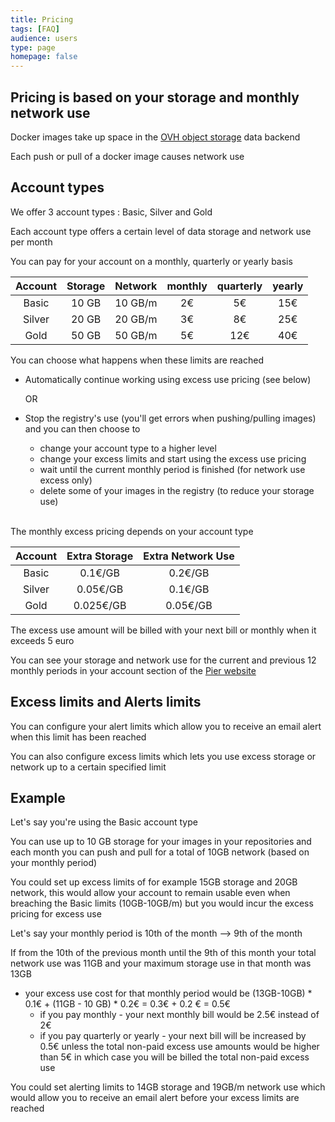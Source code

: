 ```yaml
---
title: Pricing
tags: [FAQ]
audience: users
type: page
homepage: false
---
```


## Pricing is based on your storage and monthly network use

Docker images take up space in the [OVH object storage] data backend
 
Each push or pull of a docker image causes network use

## Account types

We offer 3 account types : Basic, Silver and Gold

Each account type offers a certain level of data storage and network use per month

You can pay for your account on a monthly, quarterly or yearly basis


Account | Storage | Network | monthly | quarterly | yearly 
:----:|:-------:|:-------:|:-------:|:---------:|:------:
Basic | 10 GB | 10 GB/m | 2€ | 5€ | 15€
Silver | 20 GB | 20 GB/m | 3€ | 8€ | 25€
Gold | 50 GB | 50 GB/m | 5€ | 12€ | 40€

You can choose what happens when these limits are reached 

* Automatically continue working using excess use pricing (see below)

   OR
   
* Stop the registry's use (you'll get errors when pushing/pulling images) and you can then choose to
    * change your account type to a higher level
    * change your excess limits and start using the excess use pricing
    * wait until the current monthly period is finished (for network use excess only)
    * delete some of your images in the registry (to reduce your storage use)

<br> 
The monthly excess pricing depends on your account type

Account | Extra Storage | Extra Network Use |  
:----:|:-------------:|:-------------:|
Basic | 0.1€/GB | 0.2€/GB 
Silver | 0.05€/GB | 0.1€/GB
Gold | 0.025€/GB | 0.05€/GB 

The excess use amount will be billed with your next bill or monthly when it exceeds 5 euro
  
You can see your storage and network use for the current and previous 12 monthly periods in your account section of the [Pier website]

## Excess limits and Alerts limits

You can configure your alert limits which allow you to receive an email alert when this limit has been reached
 
You can also configure excess limits which lets you use excess storage or network up to a certain specified limit 

## Example

Let's say you're using the Basic account type

You can use up to 10 GB storage for your images in your repositories and each month you can push and pull for a total of 10GB network (based on your monthly period)

You could set up excess limits of for example 15GB storage and 20GB network, this would allow your account to remain usable even when breaching the Basic limits (10GB-10GB/m) but you would incur the excess pricing for excess use
 
Let's say your monthly period is 10th of the month --> 9th of the month

If from the 10th of the previous month until the 9th of this month your total network use was 11GB and your maximum storage use in that month was 13GB

* your excess use cost for that monthly period would be (13GB-10GB) * 0.1€ + (11GB - 10 GB) * 0.2€ = 0.3€ + 0.2 € = 0.5€
    * if you pay monthly - your next monthly bill would be 2.5€ instead of 2€
    * if you pay quarterly or yearly - your next bill will be increased by 0.5€ unless the total non-paid excess use amounts would be higher than 5€ in which case you will be billed the total non-paid excess use
    
You could set alerting limits to 14GB storage and 19GB/m network use which would allow you to receive an email alert before your excess limits are reached
   
[OVH object storage]: https://www.ovh.com/us/cloud/storage/object-storage.xml
[Pier website]: https://www.pier.ovh
